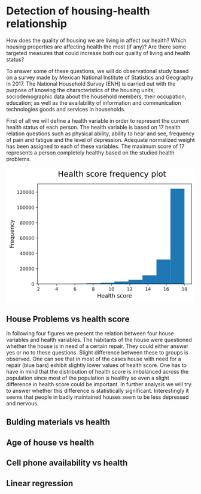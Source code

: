 # Detection of housing-health relationship
How does the quality of housing we are living in affect our health? Which housing properties are affecting health the most (if any)? Are there some targeted measures that could increase both our quality of living and health status?

To answer some of these questions, we will do observational study based on a survey made by Mexican National Institute of Statistics and Geography in 2017. The National Household Survey (ENH) is carried out with the purpose of knowing the characteristics of the housing units; sociodemographic data about the household members, their occupation, education; as well as the availability of information and communication technologies goods and services in households.

First of all we will define a health variable in order to represent the current health status of each person. The health variable is based on 17 health relation questions such as physical ability, ability to hear and see, frequency of pain and fatigue and the level of depression. Adequate normalized weight has been assigned to each of these variables. The maximum score of 17 represents a person completely healthy based on the studied health problems.

![Test Image 1](\img\histogram.jpg)

## House Problems vs health score

In following four figures we present the relation between four house variables and health variables. The habitants of the house were questioned whether the house is in need of a certain repair. They could either answer yes or no to these questions. Slight difference between these to groups is observed. One can see that in most of the cases house with need for a repair (blue bars) exhibit slightly lower values of health score. One has to have in mind that the distribution of health score is imbalanced across the population since most of the population is healthy so even a slight difference in health score could be important. In further analysis we will try to answer whether this difference is statistically significant. Interestingly it seems that people in badly maintained houses seem to be less depressed and nervous.

## Bulding materials vs health

## Age of house vs health

## Cell phone availability vs health

## Linear regression